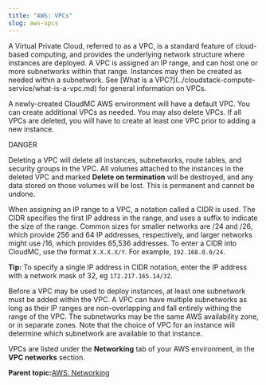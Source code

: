 ```yaml
---
title: "AWS: VPCs"
slug: aws-vpcs
---
```



A Virtual Private Cloud, referred to as a VPC, is a standard feature of cloud-based computing, and provides the underlying network structure where instances are deployed. A VPC is assigned an IP range, and can host one or more subnetworks within that range. Instances may then be created as needed within a subnetwork. See \[What is a VPC?\]\(../cloudstack-compute-service/what-is-a-vpc.md\) for general information on VPCs.

A newly-created CloudMC AWS environment will have a default VPC. You can create additional VPCs as needed. You may also delete VPCs. If all VPCs are deleted, you will have to create at least one VPC prior to adding a new instance.

DANGER

Deleting a VPC will delete all instances, subnetworks, route tables, and security groups in the VPC. All volumes attached to the instances in the deleted VPC and marked **Delete on termination** will be destroyed, and any data stored on those volumes will be lost. This is permanent and cannot be undone.

When assigning an IP range to a VPC, a notation called a CIDR is used. The CIDR specifies the first IP address in the range, and uses a suffix to indicate the size of the range. Common sizes for smaller networks are /24 and /26, which provide 256 and 64 IP addresses, respectively, and larger networks might use /16, which provides 65,536 addresses. To enter a CIDR into CloudMC, use the format `X.X.X.X/Y`. For example, `192.168.0.0/24`.

**Tip:** To specify a single IP address in CIDR notation, enter the IP address with a network mask of 32, eg `172.217.165.14/32`.

Before a VPC may be used to deploy instances, at least one subnetwork must be added within the VPC. A VPC can have multiple subnetworks as long as their IP ranges are non-overlapping and fall entirely withing the range of the VPC. The subnetworks may be the same AWS availability zone, or in separate zones. Note that the choice of VPC for an instance will determine which subnetwork are available to that instance.

VPCs are listed under the **Networking** tab of your AWS environment, in the **VPC networks** section.

**Parent topic:**[AWS: Networking](aws-networking.md)

